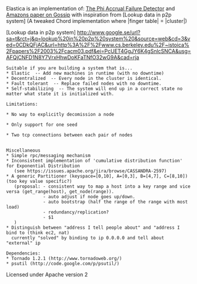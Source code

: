 Elastica is an implementation of:  [The Phi Accrual Failure Detector] and [Amazons paper on Gossip] with inspiration from
[Lookup data in p2p system] (A tweaked Chord implementation where |finger table| = |cluster|)

[The Phi Accrual Failure Detector]: http://ddg.jaist.ac.jp/pub/HDY+04.pdf 
[Amazons paper on Gossip]: http://www.cs.cornell.edu/home/rvr/papers/flowgossip.pdf
[Lookup data in p2p system] http://www.google.se/url?sa=t&rct=j&q=lookup%20in%20p2p%20system%20&source=web&cd=3&ved=0CDkQFjAC&url=http%3A%2F%2Fwww.cs.berkeley.edu%2F~istoica%2Fpapers%2F2003%2Fcacm03.pdf&ei=PcUET4GgJY6K4gSnlcSNCA&usg=AFQjCNFD1N8Y7VrxHhwDoKFaTNfO32wG9A&cad=rja

    Suitable if you are building a system that is...
    * Elastic  -- Add new machines in runtime (with no downtime)
    * Decentralized  -- Every node in the cluster is identical.  
    * Fault tolerant  -- Replace failed nodes with no downtime. 
    * Self-stabilizing  -- The system will end up in a correct state no matter what state it is initialized with.
    
    Limitations:
    
    * No way to explicitly decomission a node

    * Only support for one seed
    
    * Two tcp connections between each pair of nodes


    Miscellaneous
    * Simple rpc/messaging mechanism
    * Inconsistent implementation of 'cumulative distribution function' for Exponential Distribution  
       (see https://issues.apache.org/jira/browse/CASSANDRA-2597)
    * A generic Partitioner (keyspace=[0,10], A=[0,3], B=[4,7], C=[8,10]) (too key value specific?)
       (proposal: - consistent way to map a host into a key range and vice versa (get_range(host), get_node(range)). 
                  - auto adjust if node goes up/down. 
                  - auto bootstrap (half the range of the range with most load)     
                  - redundancy/replication?
                  - $1
       )
    * Distinguish between "address I tell people about" and "address I bind to (think ec2, nat)
      currently "solved" by binding to ip 0.0.0.0 and tell about "external" ip

    Dependencies:
    * Tornado 1.2.1 (http://www.tornadoweb.org/)
    * psutil (http://code.google.com/p/psutil/)

Licensed under Apache version 2